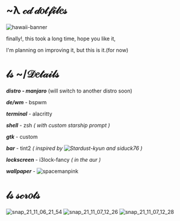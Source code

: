 # ~λ 𝒸𝒹 𝒹𝑜𝓉𝒻𝒾𝓁𝑒𝓈  


![hawaii-banner](https://user-images.githubusercontent.com/86827112/140635091-629cf2c1-6ac6-4060-bcd5-76720889407d.jpg)

finally!, this took a long time, hope you like it, 

I'm planning on improving it, but this is it.(for now)

# 𝓁𝓈 ~/𝒟𝑒𝓉𝒶𝒾𝓁𝓈

***distro - manjaro*** (will switch to another distro soon)

***de/wm*** - bspwm

***terminal*** - alacritty

***shell*** - zsh _( with custom starship prompt )_

***gtk*** - custom

***bar*** - tint2 _( inspired by ![Stardust-kyun](https://github.com/Stardust-kyun) and siduck76 )_

***lockscreen*** - i3lock-fancy _( in the aur )_

***wallpaper*** - ![spacemanpink](https://user-images.githubusercontent.com/86827112/140635549-70a50423-cdc8-4455-91fe-5b083f51f739.png)

# 𝓁𝓈 𝓈𝒸𝓇𝑜𝓉𝓈

![snap_21_11_06_21_54](https://user-images.githubusercontent.com/86827112/140635579-f18b42e2-0fa9-4236-ab3b-43cbedbe2170.png)
![snap_21_11_07_12_26](https://user-images.githubusercontent.com/86827112/140635613-44f3584d-e958-4bce-aa63-534e455ba7e0.png)
![snap_21_11_07_12_28](https://user-images.githubusercontent.com/86827112/140635655-b7b13329-920a-4986-8b55-43c3137d6e96.png)



